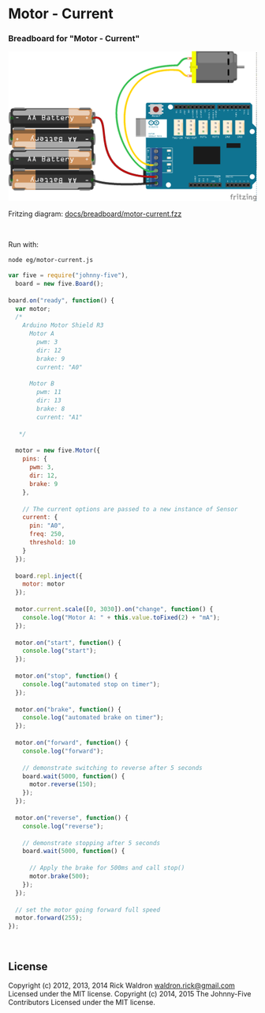 <!--remove-start-->

# Motor - Current

<!--remove-end-->






### Breadboard for "Motor - Current"



![docs/breadboard/motor-current.png](breadboard/motor-current.png)<br>

Fritzing diagram: [docs/breadboard/motor-current.fzz](breadboard/motor-current.fzz)

&nbsp;




Run with:
```bash
node eg/motor-current.js
```


```javascript
var five = require("johnny-five"),
  board = new five.Board();

board.on("ready", function() {
  var motor;
  /*
    Arduino Motor Shield R3
      Motor A
        pwm: 3
        dir: 12
        brake: 9
        current: "A0"

      Motor B
        pwm: 11
        dir: 13
        brake: 8
        current: "A1"

   */

  motor = new five.Motor({
    pins: {
      pwm: 3,
      dir: 12,
      brake: 9
    },

    // The current options are passed to a new instance of Sensor
    current: {
      pin: "A0",
      freq: 250,
      threshold: 10
    }
  });

  board.repl.inject({
    motor: motor
  });

  motor.current.scale([0, 3030]).on("change", function() {
    console.log("Motor A: " + this.value.toFixed(2) + "mA");
  });

  motor.on("start", function() {
    console.log("start");
  });

  motor.on("stop", function() {
    console.log("automated stop on timer");
  });

  motor.on("brake", function() {
    console.log("automated brake on timer");
  });

  motor.on("forward", function() {
    console.log("forward");

    // demonstrate switching to reverse after 5 seconds
    board.wait(5000, function() {
      motor.reverse(150);
    });
  });

  motor.on("reverse", function() {
    console.log("reverse");

    // demonstrate stopping after 5 seconds
    board.wait(5000, function() {

      // Apply the brake for 500ms and call stop()
      motor.brake(500);
    });
  });

  // set the motor going forward full speed
  motor.forward(255);
});

```








&nbsp;

<!--remove-start-->

## License
Copyright (c) 2012, 2013, 2014 Rick Waldron <waldron.rick@gmail.com>
Licensed under the MIT license.
Copyright (c) 2014, 2015 The Johnny-Five Contributors
Licensed under the MIT license.

<!--remove-end-->
